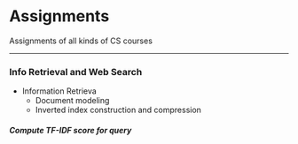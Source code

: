 # Assignments
Assignments of all kinds of CS courses

---
### Info Retrieval and Web Search
+ Information Retrieva
  + Document modeling
  + Inverted index construction and compression
##### Compute TF-IDF score for query
